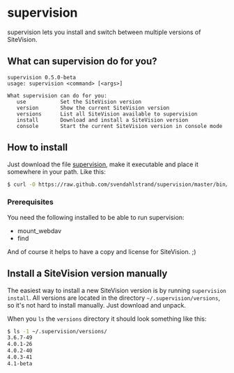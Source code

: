 # supervision

supervision lets you install and switch between multiple versions of SiteVision.

## What can supervision do for you?

```
supervision 0.5.0-beta
usage: supervision <command> [<args>]

What supervision can do for you:
   use           Set the SiteVision version
   version       Show the current SiteVision version
   versions      List all SiteVision available to supervision
   install       Download and install a SiteVision version
   console       Start the current SiteVision version in console mode
```

## How to install

Just download the file [supervision][1], make it executable and place it somewhere in your path. Like this:

```bash
$ curl -O https://raw.github.com/svendahlstrand/supervision/master/bin/supervision && chmod +x supervision
```

### Prerequisites

You need the following installed to be able to run supervision:

* mount_webdav
* find

And of course it helps to have a copy and license for SiteVision. ;)

## Install a SiteVision version manually

The easiest way to install a new SiteVision version is by running `supervision install`. All versions are located in the directory `~/.supervision/versions`, so it's not hard to install manually. Just download and unpack.

When you `ls` the `versions` directory it should look something like this:

```bash
$ ls -1 ~/.supervision/versions/
3.6.7-49
4.0.1-26
4.0.2-40
4.0.3-41
4.1-beta
```

[1]:https://raw.githubusercontent.com/svendahlstrand/supervision/master/bin/supervision
